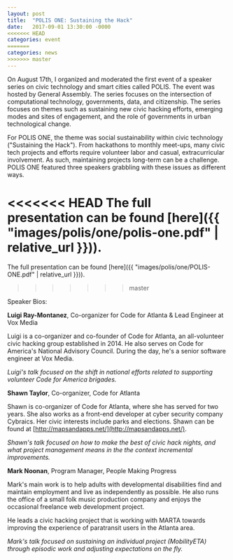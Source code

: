 ```yaml
---
layout: post
title:  "POLIS ONE: Sustaining the Hack"
date:   2017-09-01 13:30:00 -0000
<<<<<<< HEAD
categories: event
=======
categories: news
>>>>>>> master
---
```

On August 17th, I organized and moderated the first event of a speaker series on civic technology and smart cities called POLIS. The event was hosted by General Assembly. The series focuses on the intersection of computational technology, governments, data, and citizenship. The series focuses on themes such as sustaining new civic hacking efforts, emerging modes and sites of engagement, and the role of governments in urban technological change.

For POLIS ONE, the theme was social sustainability within civic technology ("Sustaining the Hack"). From hackathons to monthly meet-ups, many civic tech projects and efforts require volunteer labor and casual, extracurricular involvement. As such, maintaining projects long-term can be a challenge. POLIS ONE featured three speakers grabbling with these issues as different ways.

<<<<<<< HEAD
The full presentation can be found [here]({{ "images/polis/one/polis-one.pdf" | relative_url }})).
=======
The full presentation can be found [here]({{ "images/polis/one/POLIS-ONE.pdf" | relative_url }})).
>>>>>>> master

Speaker Bios:

__Luigi Ray-Montanez__, Co-organizer for Code for Atlanta & Lead Engineer at Vox Media

Luigi is a co-organizer and co-founder of Code for Atlanta, an all-volunteer civic hacking group established in 2014. He also serves on Code for America's National Advisory Council. During the day, he's a senior software engineer at Vox Media.

_Luigi's talk focused on the shift in national efforts related to supporting volunteer Code for America brigades._

__Shawn Taylor__, Co-organizer, Code for Atlanta

Shawn is co-organizer of Code for Atlanta, where she has served for two years. She also works as a front-end developer at cyber security company Cybraics. Her civic interests include parks and elections. Shawn can be found at [http://mapsandapps.net/](http://mapsandapps.net/).

_Shawn's talk focused on how to make the best of civic hack nights, and what project management means in the the context incremental improvements._

__Mark Noonan__, Program Manager, People Making Progress

Mark's main work is to help adults with developmental disabilities find and maintain employment and live as independently as possible. He also runs the office of a small folk music production company and enjoys the occasional freelance web development project.

He leads a civic hacking project that is working with MARTA towards improving the experience of paratransit users in the Atlanta area.

_Mark's talk focused on sustaining an individual project (MobilityETA) through episodic work and adjusting expectations on the fly._
